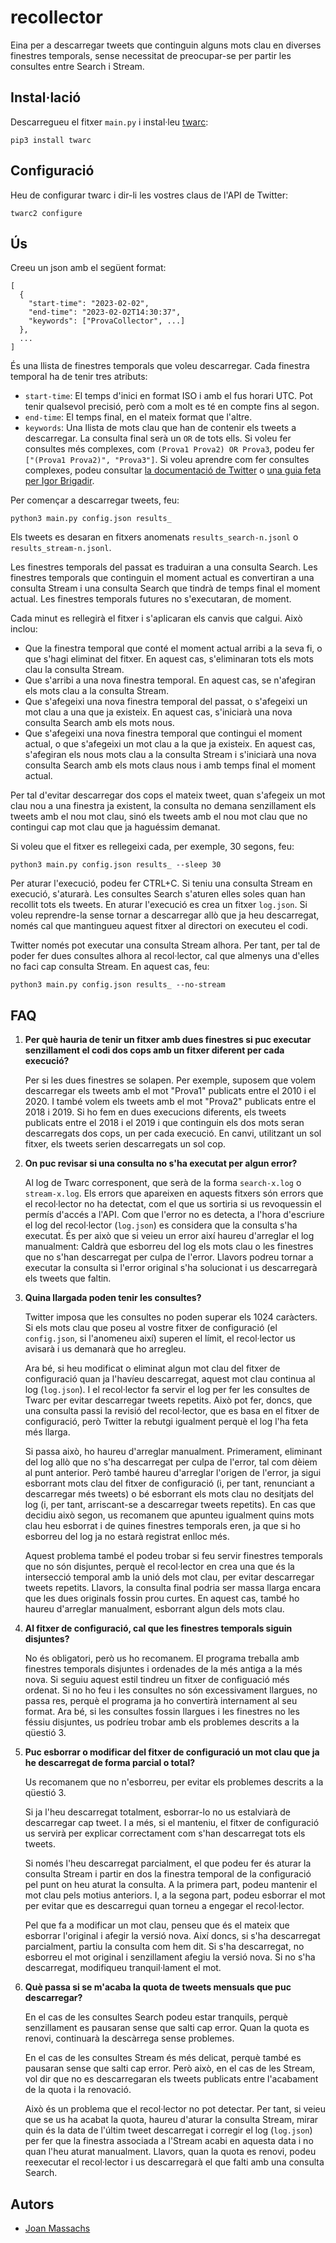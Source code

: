 # recollector

Eina per a descarregar tweets que continguin alguns mots clau en diverses finestres temporals,
sense necessitat de preocupar-se per partir les consultes entre Search i Stream.

## Instal·lació

Descarregueu el fitxer `main.py` i instal·leu [twarc](https://github.com/docnow/twarc):
```
pip3 install twarc
```

## Configuració

Heu de configurar twarc i dir-li les vostres claus de l'API de Twitter:
```
twarc2 configure
```

## Ús

Creeu un json amb el següent format:
```
[
  {
    "start-time": "2023-02-02",
    "end-time": "2023-02-02T14:30:37",
    "keywords": ["ProvaCollector", ...]
  },
  ...
]
```

És una llista de finestres temporals que voleu descarregar.
Cada finestra temporal ha de tenir tres atributs:
- `start-time`: El temps d'inici en format ISO i amb el fus horari UTC.
  Pot tenir qualsevol precisió, però com a molt es té en compte fins al segon.
- `end-time`: El temps final, en el mateix format que l'altre.
- `keywords`: Una llista de mots clau que han de contenir els tweets a descarregar.
  La consulta final serà un `OR` de tots ells.
  Si voleu fer consultes més complexes, com `(Prova1 Prova2) OR Prova3`,
  podeu fer `["(Prova1 Prova2)", "Prova3"]`.
  Si voleu aprendre com fer consultes complexes,
  podeu consultar [la documentació de Twitter](https://developer.twitter.com/en/docs/twitter-api/tweets/search/integrate/build-a-query)
  o [una guia feta per Igor Brigadir](https://github.com/igorbrigadir/twitter-advanced-search/blob/master/README.md).


Per començar a descarregar tweets, feu:
```
python3 main.py config.json results_
```

Els tweets es desaran en fitxers anomenats `results_search-n.jsonl` o
`results_stream-n.jsonl`.

Les finestres temporals del passat es traduiran a una consulta Search.
Les finestres temporals que continguin el moment actual es convertiran a una consulta Stream
i una consulta Search que tindrà de temps final el moment actual.
Les finestres temporals futures no s'executaran, de moment.

Cada minut es rellegirà el fitxer i s'aplicaran els canvis que calgui.
Això inclou:
- Que la finestra temporal que conté el moment actual arribi a la seva fi,
  o que s'hagi eliminat del fitxer.
  En aquest cas, s'eliminaran tots els mots clau la consulta Stream.
- Que s'arribi a una nova finestra temporal.
  En aquest cas, se n'afegiran els mots clau a la consulta Stream.
- Que s'afegeixi una nova finestra temporal del passat,
  o s'afegeixi un mot clau a una que ja existeix.
  En aquest cas, s'iniciarà una nova consulta Search amb els mots nous.
- Que s'afegeixi una nova finestra temporal que contingui el moment actual,
  o que s'afegeixi un mot clau a la que ja existeix.
  En aquest cas, s'afegiran els nous mots clau a la consulta Stream
  i s'iniciarà una nova consulta Search amb els mots claus nous i amb temps final el moment actual.

Per tal d'evitar descarregar dos cops el mateix tweet,
quan s'afegeix un mot clau nou a una finestra ja existent,
la consulta no demana senzillament els tweets amb el nou mot clau,
sinó els tweets amb el nou mot clau que no contingui cap mot clau que ja haguéssim demanat.

Si voleu que el fitxer es rellegeixi cada, per exemple, 30 segons, feu:
```
python3 main.py config.json results_ --sleep 30
```

Per aturar l'execució, podeu fer CTRL+C.
Si teniu una consulta Stream en execució, s'aturarà.
Les consultes Search s'aturen elles soles quan han recollit tots els tweets.
En aturar l'execució es crea un fitxer `log.json`.
Si voleu reprendre-la sense tornar a descarregar allò que ja heu descarregat,
només cal que mantingueu aquest fitxer al directori on executeu el codi.

Twitter només pot executar una consulta Stream alhora.
Per tant, per tal de poder fer dues consultes alhora al recol·lector,
cal que almenys una d'elles no faci cap consulta Stream.
En aquest cas, feu:
```
python3 main.py config.json results_ --no-stream
```

## FAQ

1. **Per què hauria de tenir un fitxer amb dues finestres si puc executar senzillament el codi dos cops amb un fitxer diferent per cada execució?**

   Per si les dues finestres se solapen.
   Per exemple, suposem que volem descarregar els tweets amb el mot "Prova1"
   publicats entre el 2010 i el 2020.
   I també volem els tweets amb el mot "Prova2" publicats entre el 2018 i 2019.
   Si ho fem en dues execucions diferents,
   els tweets publicats entre el 2018 i el 2019 i que continguin els dos mots
   seran descarregats dos cops, un per cada execució.
   En canvi, utilitzant un sol fitxer, els tweets serien descarregats un sol cop.

2. **On puc revisar si una consulta no s'ha executat per algun error?**

   Al log de Twarc corresponent, que serà de la forma `search-x.log` o `stream-x.log`.
   Els errors que apareixen en aquests fitxers són errors que el recol·lector no ha detectat,
   com el que us sortiria si us revoquessin el permís d'accés a l'API.
   Com que l'error no es detecta, a l'hora d'escriure el log del recol·lector (`log.json`)
   es considera que la consulta s'ha executat.
   És per això que si veieu un error així haureu d'arreglar el log manualment:
   Caldrà que esborreu del log els mots clau o les finestres que no s'han descarregat per culpa de l'error.
   Llavors podreu tornar a executar la consulta si l'error original s'ha solucionat
   i us descarregarà els tweets que faltin.

3. **Quina llargada poden tenir les consultes?**

   Twitter imposa que les consultes no poden superar els 1024 caràcters.
   Si els mots clau que poseu al vostre fitxer de configuració (el `config.json`, si l'anomeneu així) superen el límit,
   el recol·lector us avisarà i us demanarà que ho arregleu.

   Ara bé, si heu modificat o eliminat algun mot clau del fitxer de configuració quan ja l'havíeu descarregat,
   aquest mot clau continua al log (`log.json`).
   I el recol·lector fa servir el log per fer les consultes de Twarc per evitar descarregar tweets repetits.
   Això pot fer, doncs, que una consulta passi la revisió del recol·lector,
   que es basa en el fitxer de configuració,
   però Twitter la rebutgi igualment perquè el log l'ha feta més llarga.

   Si passa això, ho haureu d'arreglar manualment.
   Primerament, eliminant del log allò que no s'ha descarregat per culpa de l'error,
   tal com dèiem al punt anterior.
   Però també haureu d'arreglar l'origen de l'error,
   ja sigui esborrant mots clau del fitxer de configuració (i, per tant, renunciant a descarregar més tweets)
   o bé esborrant els mots clau no desitjats del log (i, per tant, arriscant-se a descarregar tweets repetits).
   En cas que decidiu això segon, us recomanem que
   apunteu igualment quins mots clau heu esborrat i de quines finestres temporals eren,
   ja que si ho esborreu del log ja no estarà registrat enlloc més.

   Aquest problema també el podeu trobar si feu servir finestres temporals que no són disjuntes,
   perquè el recol·lector en crea una que és la intersecció temporal amb la unió dels mot clau,
   per evitar descarregar tweets repetits.
   Llavors, la consulta final podria ser massa llarga
   encara que les dues originals fossin prou curtes.
   En aquest cas, també ho haureu d'arreglar manualment,
   esborrant algun dels mots clau.

4. **Al fitxer de configuració, cal que les finestres temporals siguin disjuntes?**

   No és obligatori, però us ho recomanem.
   El programa treballa amb finestres temporals disjuntes i ordenades de la més antiga a la més nova.
   Si seguiu aquest estil tindreu un fitxer de configuació més ordenat.
   Si no ho feu i les consultes no són excessivament llargues,
   no passa res, perquè el programa ja ho convertirà internament al seu format.
   Ara bé, si les consultes fossin llargues i les finestres no les féssiu disjuntes,
   us podríeu trobar amb els problemes descrits a la qüestió 3.

5. **Puc esborrar o modificar del fitxer de configuració un mot clau que ja he descarregat de forma parcial o total?**

   Us recomanem que no n'esborreu, per evitar els problemes descrits a la qüestió 3.

   Si ja l'heu descarregat totalment,
   esborrar-lo no us estalviarà de descarregar cap tweet.
   I a més, si el manteniu, el fitxer de configuració us servirà per
   explicar correctament com s'han descarregat tots els tweets.

   Si només l'heu descarregat parcialment,
   el que podeu fer és aturar la consulta Stream
   i partir en dos la finestra temporal de la configuració
   pel punt on heu aturat la consulta.
   A la primera part, podeu mantenir el mot clau pels motius anteriors.
   I, a la segona part, podeu esborrar el mot per evitar que es descarregui quan torneu a engegar el recol·lector.

   Pel que fa a modificar un mot clau,
   penseu que és el mateix que esborrar l'original i afegir la versió nova.
   Així doncs, si s'ha descarregat parcialment, partiu la consulta com hem dit.
   Si s'ha descarregat, no esborreu el mot original i senzillament afegiu la versió nova.
   Si no s'ha descarregat, modifiqueu tranquil·lament el mot.

6. **Què passa si se m'acaba la quota de tweets mensuals que puc descarregar?**

   En el cas de les consultes Search podeu estar tranquils,
   perquè senzillament es pausaran sense que salti cap error.
   Quan la quota es renovi, continuarà la descàrrega sense problemes.

   En el cas de les consultes Stream és més delicat,
   perquè també es pausaran sense que salti cap error.
   Però això, en el cas de les Stream,
   vol dir que no es descarregaran els tweets publicats entre l'acabament de la quota i la renovació.

   Això és un problema que el recol·lector no pot detectar.
   Per tant, si veieu que se us ha acabat la quota,
   haureu d'aturar la consulta Stream,
   mirar quin és la data de l'últim tweet descarregat
   i corregir el log (`log.json`) per fer que la finestra associada a l'Stream acabi en aquesta data i no quan l'heu aturat manualment.
   Llavors, quan la quota es renovi, podeu reexecutar el recol·lector
   i us descarregarà el que falti amb una consulta Search.
## Autors
- [Joan Massachs](https://github.com/JoanMassachs)

